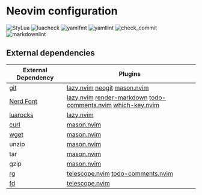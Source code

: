 # Neovim configuration

![StyLua](https://github.com/CelticBoozer/nvim-config/actions/workflows/stylua.yaml/badge.svg?branch=master)
![luacheck](https://github.com/CelticBoozer/nvim-config/actions/workflows/luacheck.yaml/badge.svg?branch=master)
![yamlfmt](https://github.com/CelticBoozer/nvim-config/actions/workflows/yamlfmt.yaml/badge.svg?branch=master)
![yamllint](https://github.com/CelticBoozer/nvim-config/actions/workflows/yamllint.yaml/badge.svg?branch=master)
![check_commit](https://github.com/CelticBoozer/nvim-config/actions/workflows/check_commit.yaml/badge.svg?branch=master)
![markdownlint](https://github.com/CelticBoozer/nvim-config/actions/workflows/markdownlint.yaml/badge.svg?branch=master)

## External dependencies

|External Dependency | Plugins |
|--------------------|---------|
| [git](https://git-scm.com/downloads) | [lazy.nvim](https://github.com/folke/lazy.nvim) [neogit](https://github.com/NeogitOrg/neogit) [mason.nvim](https://github.com/williamboman/mason.nvim) |
| [Nerd Font](https://www.nerdfonts.com/) | [lazy.nvim](https://github.com/folke/lazy.nvim) [render-markdown](https://github.com/MeanderingProgrammer/render-markdown.nvim) [todo-comments.nvim](https://github.com/folke/todo-comments.nvim) [which-key.nvim](https://github.com/folke/which-key.nvim) |
| [luarocks](https://luarocks.org/) | [lazy.nvim](https://github.com/folke/lazy.nvim) |
| [curl](https://curl.se/download.html) | [mason.nvim](https://github.com/williamboman/mason.nvim) |
| [wget](https://www.gnu.org/software/wget/) | [mason.nvim](https://github.com/williamboman/mason.nvim) |
| unzip | [mason.nvim](https://github.com/williamboman/mason.nvim) |
| tar | [mason.nvim](https://github.com/williamboman/mason.nvim) |
| gzip | [mason.nvim](https://github.com/williamboman/mason.nvim) |
| [rg](https://github.com/BurntSushi/ripgrep) | [telescope.nvim](https://github.com/nvim-telescope/telescope.nvim) [todo-comments.nvim](https://github.com/folke/todo-comments.nvim) |
| [fd](https://github.com/sharkdp/fd) | [telescope.nvim](https://github.com/nvim-telescope/telescope.nvim) |
